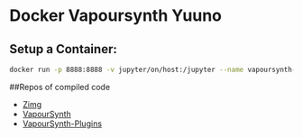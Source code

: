 # Docker Vapoursynth Yuuno


## Setup a Container: 
```bash
docker run -p 8888:8888 -v jupyter/on/host:/jupyter --name vapoursynth-yuuno letsplaybar/docker-vapoursynth-yuuno
```
##Repos of compiled code
- [Zimg](https://github.com/sekrit-twc/zimg)
- [VapourSynth](https://github.com/vapoursynth/vapoursynth)
- [VapourSynth-Plugins](https://github.com/Letsplaybar/vapoursynth-plugins)